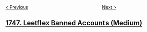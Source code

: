 <!--|This file generated by command(leetcode description); DO NOT EDIT.    |-->
<!--+----------------------------------------------------------------------+-->
<!--|@author    openset <openset.wang@gmail.com>                           |-->
<!--|@link      https://github.com/openset                                 |-->
<!--|@home      https://github.com/openset/leetcode                        |-->
<!--+----------------------------------------------------------------------+-->

[< Previous](../maximum-subarray-sum-after-one-operation "Maximum Subarray Sum After One Operation")
　　　　　　　　　　　　　　　　
[Next >](../sum-of-unique-elements "Sum of Unique Elements")

## [1747. Leetflex Banned Accounts (Medium)](https://leetcode.com/problems/leetflex-banned-accounts "")


